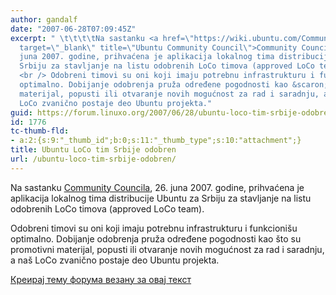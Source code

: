 ```yaml
---
author: gandalf
date: "2007-06-28T07:09:45Z"
excerpt: " \t\t\t\tNa sastanku <a href=\"https://wiki.ubuntu.com/CommunityCouncil\"
  target=\"_blank\" title=\"Ubuntu Community Council\">Community Councila</a>, 26.
  juna 2007. godine, prihvaćena je aplikacija lokalnog tima distribucije Ubuntu za
  Srbiju za stavljanje na listu odobrenih LoCo timova (approved LoCo team).<br />
  <br /> Odobreni timovi su oni koji imaju potrebnu infrastrukturu i funkcioni&scaron;u
  optimalno. Dobijanje odobrenja pruža određene pogodnosti kao &scaron;to su promotivni
  materijal, popusti ili otvaranje novih mogućnost za rad i saradnju, a na&scaron;
  LoCo zvanično postaje deo Ubuntu projekta."
guid: https://forum.linuxo.org/2007/06/28/ubuntu-loco-tim-srbije-odobren/
id: 1776
tc-thumb-fld:
- a:2:{s:9:"_thumb_id";b:0;s:11:"_thumb_type";s:10:"attachment";}
title: Ubuntu LoCo tim Srbije odobren
url: /ubuntu-loco-tim-srbije-odobren/
---
```

Na sastanku <a href="https://wiki.ubuntu.com/CommunityCouncil" target="_blank" title="Ubuntu Community Council">Community Councila</a>, 26. juna 2007. godine, prihvaćena je aplikacija lokalnog tima distribucije Ubuntu za Srbiju za stavljanje na listu odobrenih LoCo timova (approved LoCo team).

Odobreni timovi su oni koji imaju potrebnu infrastrukturu i funkcioni&scaron;u optimalno. Dobijanje odobrenja pruža određene pogodnosti kao &scaron;to su promotivni materijal, popusti ili otvaranje novih mogućnost za rad i saradnju, a na&scaron; LoCo zvanično postaje deo Ubuntu projekta.<!--break-->

[Креирај тему форума везану за овај текст](https://linuxo.org/nova-tema-na-forumu/?se_pid=1776)